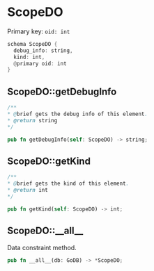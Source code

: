 # ScopeDO

Primary key: `oid: int`

```rust
schema ScopeDO {
  debug_info: string,
  kind: int,
  @primary oid: int
}
```
## ScopeDO::getDebugInfo

```java
/**
* @brief gets the debug info of this element.
* @return string
*/
```
```rust
pub fn getDebugInfo(self: ScopeDO) -> string;
```
## ScopeDO::getKind

```java
/**
* @brief gets the kind of this element.
* @return int
*/
```
```rust
pub fn getKind(self: ScopeDO) -> int;
```
## ScopeDO::\_\_all\_\_

Data constraint method.

```rust
pub fn __all__(db: GoDB) -> *ScopeDO;
```
